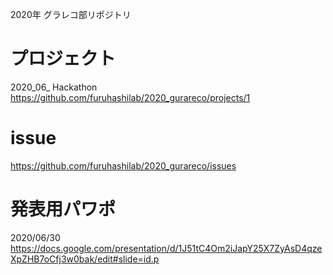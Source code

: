 2020年 グラレコ部リポジトリ
# プロジェクト  
2020_06_ Hackathon   
https://github.com/furuhashilab/2020_gurareco/projects/1   
# issue  
https://github.com/furuhashilab/2020_gurareco/issues
# 発表用パワポ   
2020/06/30   
https://docs.google.com/presentation/d/1J51tC4Om2iJapY25X7ZyAsD4qzeXpZHB7oCfj3w0bak/edit#slide=id.p



